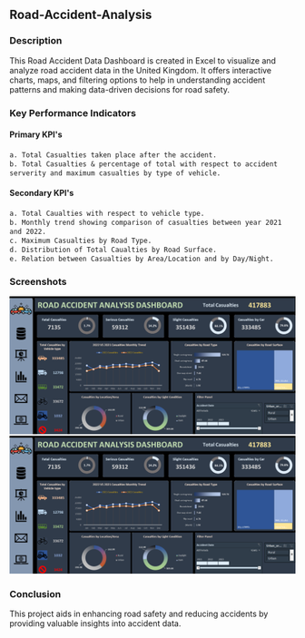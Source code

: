 ## Road-Accident-Analysis

### Description

This Road Accident Data Dashboard is created in Excel to visualize and analyze road accident data in the United Kingdom. It offers interactive charts, maps, and filtering options to help in understanding accident patterns and making data-driven decisions for road safety. 

### Key Performance Indicators

 #### Primary KPI's
    a. Total Casualties taken place after the accident.
    b. Total Casualties & percentage of total with respect to accident serverity and maximum casualties by type of vehicle.
 #### Secondary KPI's
    a. Total Caualties with respect to vehicle type.
    b. Monthly trend showing comparison of casualties between year 2021 and 2022.
    c. Maximum Casualties by Road Type.
    d. Distribution of Total Caualties by Road Surface.
    e. Relation between Casualties by Area/Location and by Day/Night.

### Screenshots
![Sample Screenshot](Dashboard_Image.png)
![Sample Screenshot](Dashboard_Image.png)

### Conclusion  
This project aids in enhancing road safety and reducing accidents by providing valuable insights into accident data.
